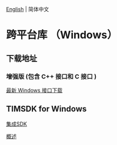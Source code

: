 [English](./README.md) | 简体中文

# 跨平台库 （Windows）

## 下载地址

### 增强版 (包含 C++ 接口和 C 接口 )
[最新 Windows 接口下载](https://im.sdk.qcloud.com/download/plus/7.7.5282/cross_platform/ImSDK_Windows_7.7.5282.zip)

## TIMSDK for Windows

[集成SDK](https://cloud.tencent.com/document/product/269/75287)

[概述](https://cloud.tencent.com/document/product/269/33490)
